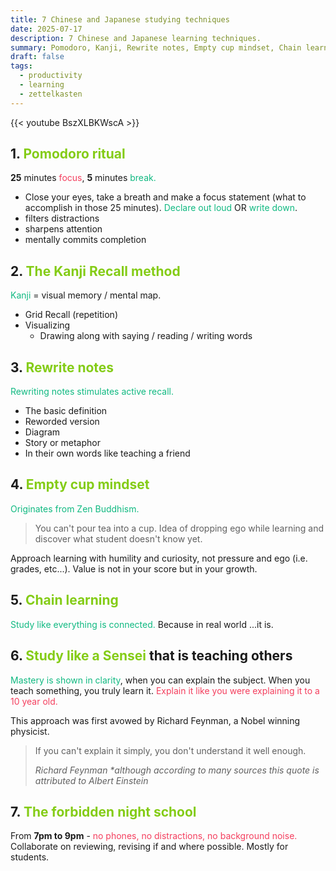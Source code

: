 ```yaml
---
title: 7 Chinese and Japanese studying techniques
date: 2025-07-17
description: 7 Chinese and Japanese learning techniques.
summary: Pomodoro, Kanji, Rewrite notes, Empty cup mindset, Chain learning, Study like a sensei, The forbidden night school...
draft: false
tags:
  - productivity
  - learning
  - zettelkasten
---
```

{{< youtube BszXLBKWscA >}}


## 1. <font color=#84cc16>Pomodoro ritual</font>

**25** minutes <font color=#f43f5e>focus</font>, **5** minutes <font color=#10b981>break.</font>

- Close your eyes, take a breath and make a focus statement (what to accomplish in those 25 minutes). <font color=#10b981>Declare out loud</font> OR <font color=#10b981>write down</font>.
- filters distractions
- sharpens attention
- mentally commits completion
## 2. <font color=#84cc16>The Kanji Recall method</font>

<font color=#10b981>Kanji</font> = visual memory / mental map.

- Grid Recall (repetition)
- Visualizing
	- Drawing along with saying / reading / writing words
## 3. <font color=#84cc16>Rewrite notes</font>

<font color=#10b981>Rewriting notes stimulates active recall.</font>

- The basic definition
- Reworded version
- Diagram
- Story or metaphor
- In their own words like teaching a friend
## 4. <font color=#84cc16>Empty cup mindset</font>

<font color=#10b981>Originates from Zen Buddhism.</font>

>You can't pour tea into a cup. Idea of dropping ego while learning and discover what student doesn't know yet.

Approach learning with humility and curiosity, not pressure and ego (i.e. grades, etc...). Value is not in your score but in your growth.

## 5. <font color=#84cc16>Chain learning</font>

<font color=#10b981>Study like everything is connected.</font> Because in real world ...it is.

## 6. <font color=#84cc16>Study like a Sensei</font> that is teaching others

<font color=#10b981>Mastery is shown in clarity</font>, when you can explain the subject. When you teach something, you truly learn it. <font color=#f43f5e>Explain it like you were explaining it to a 10 year old.</font>

This approach was first avowed by Richard Feynman, a Nobel winning physicist.

> If you can't explain it simply, you don't understand it well enough.
> 
> _Richard Feynman_ 
> *\*although according to many sources this quote is attributed to Albert Einstein*

## 7. <font color=#84cc16>The forbidden night school</font>

From **7pm to 9pm** - <font color=#f43f5e>no phones, no distractions, no background noise.</font> Collaborate on reviewing, revising if and where possible. Mostly for students.